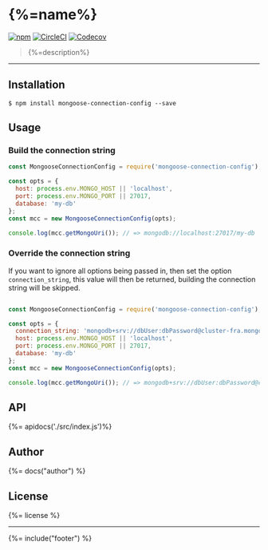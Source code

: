 # {%=name%}

[![npm](https://img.shields.io/npm/v/mongoose-connection-config.svg)]()
[![CircleCI](https://img.shields.io/circleci/project/github/stefanwalther/mongoose-connection-config.svg)](https://circleci.com/projects/gh/stefanwalther/mongoose-connection-config)
[![Codecov](https://img.shields.io/codecov/c/github/stefanwalther/mongoose-connection-config.svg)](https://codecov.io/gh/stefanwalther/mongoose-connection-config)

> {%=description%}

---

## Installation

```
$ npm install mongoose-connection-config --save
```

## Usage

### Build the connection string

```js
const MongooseConnectionConfig = require('mongoose-connection-config');

const opts = {
  host: process.env.MONGO_HOST || 'localhost',
  port: process.env.MONGO_PORT || 27017,
  database: 'my-db'
};
const mcc = new MongooseConnectionConfig(opts);

console.log(mcc.getMongoUri()); // => mongodb://localhost:27017/my-db
```

### Override the connection string

If you want to ignore all options being passed in, then set the option `connection_string`, this value will then be returned, building the connection string will be skipped.

```js

const MongooseConnectionConfig = require('mongoose-connection-config');

const opts = {
  connection_string: 'mongodb+srv://dbUser:dbPassword@cluster-fra.mongodb.net/test?retryWrites=true&w=majority',
  host: process.env.MONGO_HOST || 'localhost',
  port: process.env.MONGO_PORT || 27017,
  database: 'my-db'
};
const mcc = new MongooseConnectionConfig(opts);

console.log(mcc.getMongoUri()); // => mongodb+srv://dbUser:dbPassword@cluster-fra.mongodb.net/test?retryWrites=true&w=majority

```

## API

{%= apidocs('./src/index.js')%}

## Author
{%= docs("author") %}

## License
{%= license %}

***

{%= include("footer") %}
